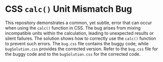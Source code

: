 # CSS `calc()` Unit Mismatch Bug

This repository demonstrates a common, yet subtle, error that can occur when using the `calc()` function in CSS.  The bug arises from mixing incompatible units within the calculation, leading to unexpected results or silent failures.  The solution shows how to correctly use the `calc()` function to prevent such errors.  The `bug.css` file contains the buggy code, while `bugSolution.css` provides the corrected version.  Refer to the `bug.css` file for the buggy code and to the `bugSolution.css` for the corrected code.
